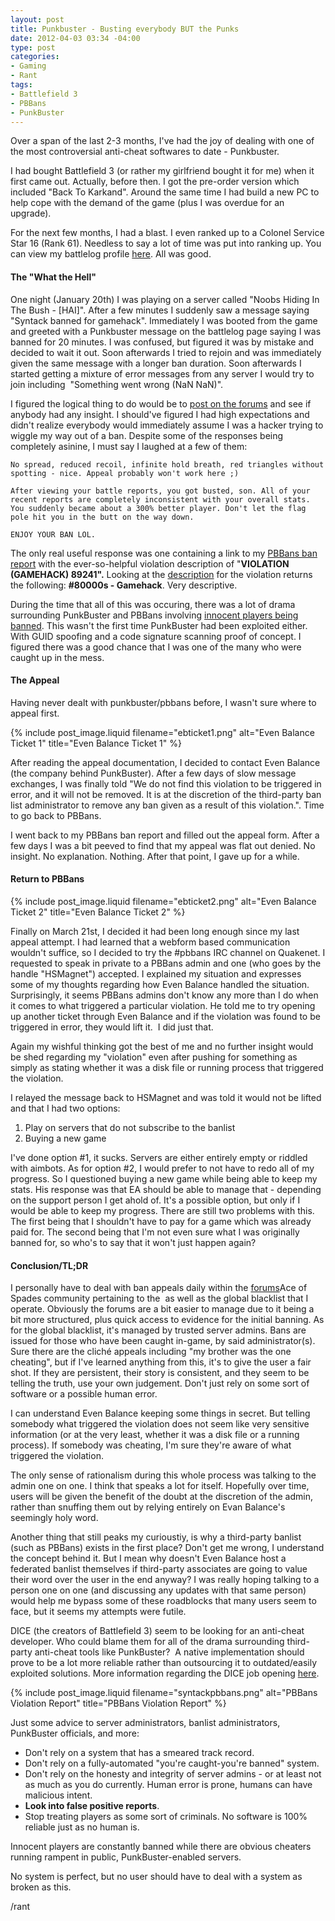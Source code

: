 ```yaml
---
layout: post
title: Punkbuster - Busting everybody BUT the Punks
date: 2012-04-03 03:34 -04:00
type: post
categories:
- Gaming
- Rant
tags:
- Battlefield 3
- PBBans
- PunkBuster
---
```


Over a span of the last 2-3 months, I've had the joy of dealing with one of the most controversial anti-cheat softwares to date - Punkbuster.

I had bought Battlefield 3 (or rather my girlfriend bought it for me) when it first came out. Actually, before then. I got the pre-order version which included "Back To Karkand". Around the same time I had build a new PC to help cope with the demand of the game (plus I was overdue for an upgrade).

For the next few months, I had a blast. I even ranked up to a Colonel Service Star 16 (Rank 61). Needless to say a lot of time was put into ranking up. You can view my battlelog profile [here](http://battlelog.battlefield.com/bf3/user/Syntack/). All was good.

#### The "What the Hell"
One night (January 20th) I was playing on a server called "Noobs Hiding In The Bush - [HAI]". After a few minutes I suddenly saw a message saying "Syntack banned for gamehack". Immediately I was booted from the game and greeted with a Punkbuster message on the battlelog page saying I was banned for 20 minutes. I was confused, but figured it was by mistake and decided to wait it out. Soon afterwards I tried to rejoin and was immediately given the same message with a longer ban duration. Soon afterwards I started getting a mixture of error messages from any server I would try to join including  "Something went wrong (NaN NaN)".

I figured the logical thing to do would be to [post on the forums](http://battlelog.battlefield.com/bf3/forum/threadview/2832654624848549355/) and see if anybody had any insight. I should've figured I had high expectations and didn't realize everybody would immediately assume I was a hacker trying to wiggle my way out of a ban. Despite some of the responses being completely asinine, I must say I laughed at a few of them:

    No spread, reduced recoil, infinite hold breath, red triangles without spotting - nice. Appeal probably won't work here ;)

    After viewing your battle reports, you got busted, son. All of your recent reports are completely inconsistent with your overall stats. You suddenly became about a 300% better player. Don't let the flag pole hit you in the butt on the way down.

    ENJOY YOUR BAN LOL.

The only real useful response was one containing a link to my [PBBans ban report](http://www.pbbans.com/mbi-viewban-97512ac5-vb247400.html) with the ever-so-helpful violation description of "**VIOLATION (GAMEHACK) 89241".** Looking at the [description](http://www.pbbans.com/info-center-pbviols.html) for the violation returns the following: **#80000s - Gamehack**. Very descriptive.

During the time that all of this was occuring, there was a lot of drama surrounding PunkBuster and PBBans involving [innocent players being banned](http://www.egmnow.com/articles/news/hackers-ban-innocent-players-from-battlefield-3/). This wasn't the first time PunkBuster had been exploited either. With GUID spoofing and a [](http://bashandslash.com/index.php?Itemid=78&amp;id=297&amp;option=com_content&amp;task=view)code signature scanning proof of concept</a>. I figured there was a good chance that I was one of the many who were caught up in the mess.

#### The Appeal
Having never dealt with punkbuster/pbbans before, I wasn't sure where to appeal first.

{% include post_image.liquid filename="ebticket1.png" alt="Even Balance Ticket 1" title="Even Balance Ticket 1" %} 

After reading the appeal documentation, I decided to contact Even Balance (the company behind PunkBuster). After a few days of slow message exchanges, I was finally told "We do not find this violation to be triggered in error, and it will not be removed. It is at the discretion of the third-party ban list administrator to remove any ban given as a result of this violation.". Time to go back to PBBans.

I went back to my PBBans ban report and filled out the appeal form. After a few days I was a bit peeved to find that my appeal was flat out denied. No insight. No explanation. Nothing. After that point, I gave up for a while.

#### Return to PBBans

{% include post_image.liquid filename="ebticket2.png" alt="Even Balance Ticket 2" title="Even Balance Ticket 2" %} 

Finally on March 21st, I decided it had been long enough since my last appeal attempt. I had learned that a webform based communication wouldn't suffice, so I decided to try the #pbbans IRC channel on Quakenet. I requested to speak in private to a PBBans admin and one (who goes by the handle "HSMagnet") accepted. I explained my situation and expresses some of my thoughts regarding how Even Balance handled the situation. Surprisingly, it seems PBBans admins don't know any more than I do when it comes to what triggered a particular violation. He told me to try opening up another ticket through Even Balance and if the violation was found to be triggered in error, they would lift it.  I did just that.

Again my wishful thinking got the best of me and no further insight would be shed regarding my "violation" even after pushing for something as simply as stating whether it was a disk file or running process that triggered the violation.

I relayed the message back to HSMagnet and was told it would not be lifted and that I had two options:

1. Play on servers that do not subscribe to the banlist
2. Buying a new game

I've done option #1, it sucks. Servers are either entirely empty or riddled with aimbots.
As for option #2, I would prefer to not have to redo all of my progress. So I questioned buying a new game while being able to keep my stats. His response was that EA should be able to manage that - depending on the support person I get ahold of. It's a possible option, but only if I would be able to keep my progress. There are still two problems with this. The first being that I shouldn't have to pay for a game which was already paid for. The second being that I'm not even sure what I was originally banned for, so who's to say that it won't just happen again?

#### Conclusion/TL;DR
I personally have to deal with ban appeals daily within the [forums](http://ace-spades.com/)Ace of Spades</a> community pertaining to the [](http://ace-spades.com/forums/) as well as the [](http://blacklist.spadille.net)global blacklist</a> that I operate. Obviously the forums are a bit easier to manage due to it being a bit more structured, plus quick access to evidence for the initial banning. As for the global blacklist, it's managed by trusted server admins. Bans are issued for those who have been caught in-game, by said administrator(s). Sure there are the cliché appeals including "my brother was the one cheating", but if I've learned anything from this, it's to give the user a fair shot. If they are persistent, their story is consistent, and they seem to be telling the truth, use your own judgement. Don't just rely on some sort of software or a possible human error.

I can understand Even Balance keeping some things in secret. But telling somebody what triggered the violation does not seem like very sensitive information (or at the very least, whether it was a disk file or a running process). If somebody was cheating, I'm sure they're aware of what triggered the violation.

The only sense of rationalism during this whole process was talking to the admin one on one. I think that speaks a lot for itself. Hopefully over time, users will be given the benefit of the doubt at the discretion of the admin, rather than snuffing them out by relying entirely on Evan Balance's seemingly holy word.

Another thing that still peaks my curioustiy, is why a third-party banlist (such as PBBans) exists in the first place? Don't get me wrong, I understand the concept behind it. But I mean why doesn't Even Balance host a federated banlist themselves if third-party associates are going to value their word over the user in the end anyway? I was really hoping talking to a person one on one (and discussing any updates with that same person) would help me bypass some of these roadblocks that many users seem to face, but it seems my attempts were futile.

DICE (the creators of Battlefield 3) seem to be looking for an anti-cheat developer. Who could blame them for all of the drama surrounding third-party anti-cheat tools like PunkBuster?  A native implementation should prove to be a lot more reliable rather than outsourcing it to outdated/easily exploited solutions. More information regarding the DICE job opening [here](http://www.eurogamer.net/articles/2012-01-30-battlefield-3-dev-dice-hiring-an-anti-cheat-administrator).

{% include post_image.liquid filename="syntackpbbans.png" alt="PBBans Violation Report" title="PBBans Violation Report" %} 

Just some advice to server administrators, banlist administrators, PunkBuster officials, and more:

* Don't rely on a system that has a smeared track record.
* Don't rely on a fully-automated "you're caught-you're banned" system.
* Don't rely on the honesty and integrity of server admins - or at least not as much as you do currently. Human error is prone, humans can have malicious intent.
* **Look into false positive reports**.
* Stop treating players as some sort of criminals. No software is 100% reliable just as no human is.

Innocent players are constantly banned while there are obvious cheaters running rampent in public, PunkBuster-enabled servers.

No system is perfect, but no user should have to deal with a system as broken as this.

/rant